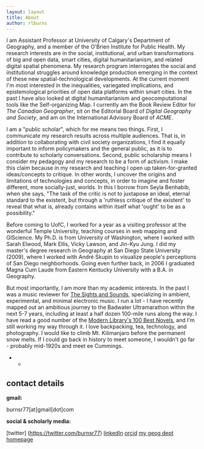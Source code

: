 ```yaml
---
layout: layout
title: About
author: rlburns
---
```

I am Assistant Professor at University of Calgary's Department of Geography, and a member of the O'Brien Institute for Public Health. My research interests are in the social, institutional, and urban transformations of big and open data, smart cities, digital humanitarianism, and related digital spatial phenomena. My research program interrogates the social and institutional struggles around knowledge production emerging in the context of these new spatial-technological developments. At the current moment I'm most interested in the inequalities, variegated implications, and epistemological priorities of open data platforms within smart cities. In the past I have also looked at digital humanitarianism and geocomputational tools like the Self-organizing Map. I currently am the Book Review Editor for *The Canadian Geographer*, sit on the Editorial Board of *Digital Geography and Society*, and am on the International Advisory Board of *ACME*. 

I am a "public scholar", which for me means two things. First, I communicate my research results across multiple audiences. That is, in addition to collaborating with civil society organizations, I find it equally important to inform policymakers and the general public, as it is to contribute to scholarly conversations. Second, public scholarship means I consider my pedagogy and my research to be a form of activism. I make this claim because in my research and teaching I open up taken-for-granted ideas/concepts to critique. In other words, I uncover the origins and limitations of technologies and concepts, in order to imagine and foster different, more socially-just, worlds. In this I borrow from Seyla Benhabib, when she says, "The task of the critic is not to juxtapose an ideal, eternal standard to the existent, but through a 'ruthless critique of the existent' to reveal that what is, already contains within itself what 'ought' to be as a possibility."

Before coming to UofC, I worked for a year as a visiting professor at the wonderful Temple University, teaching courses in web mapping and GIScience. My Ph.D. is from University of Washington, where I worked with Sarah Elwood, Mark Ellis, Vicky Lawson, and Jin-Kyu Jung. I did my master's degree research in Geography at San Diego State University (2009), where I worked with Andr&#233; Skupin to visualize people's perceptions of San Diego neighborhoods. Going even further back, in 2006 I graduated Magna Cum Laude from Eastern Kentucky University with a B.A. in Geography. 

But most importantly, I am more than my academic interests. In the past I was a music reviewer for [The Sights and Sounds](http://thesightsandsounds.com/), specializing in ambient, experimental, and minimal electronic music. I run a lot - I have recently mapped out an ambitious journey to the Badwater Ultramarathon within the next 5-7 years, including at least a half dozen 100-mile runs along the way. I have read a good number of the [Modern Library's 100 Best Novels](http://www.modernlibrary.com/top-100/100-best-novels/), and I'm still working my way through it. I love backpacking, tea, technology, and photography. I would like to climb Mt. Kilimanjaro before the permanent snow melts. If I could go back in history to meet someone, I wouldn't go far - probably mid-1920s and meet ee Cummings.

- -

## contact details





**gmail:**

burnsr77\[at\]gmail\[dot\]com

**social & scholarly media:**

[twitter] (https://twitter.com/burnsr77)
[linkedIn](http://linkedin.com/in/ryanlburns)
[orcid](https://orcid.org/0000-0001-5025-4947)
[my geog dept homepage](https://arts.ucalgary.ca/geography/contact/ryanburns)
